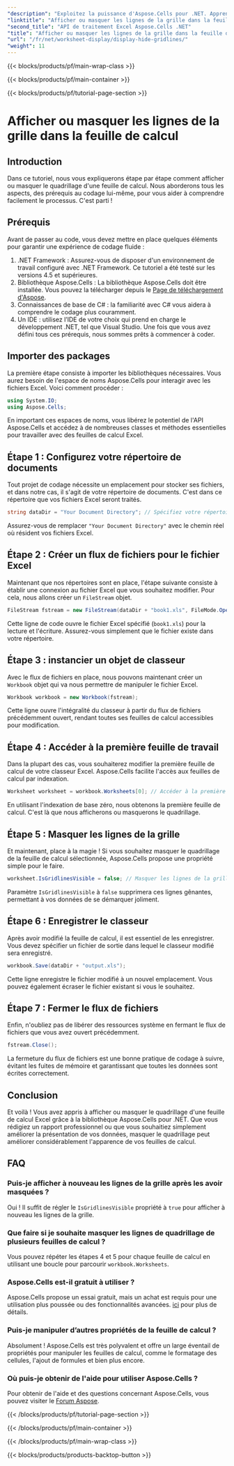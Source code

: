 ```yaml
---
"description": "Exploitez la puissance d'Aspose.Cells pour .NET. Apprenez à masquer le quadrillage dans les feuilles de calcul Excel pour rendre vos données plus attrayantes."
"linktitle": "Afficher ou masquer les lignes de la grille dans la feuille de calcul"
"second_title": "API de traitement Excel Aspose.Cells .NET"
"title": "Afficher ou masquer les lignes de la grille dans la feuille de calcul"
"url": "/fr/net/worksheet-display/display-hide-gridlines/"
"weight": 11
---
```


{{< blocks/products/pf/main-wrap-class >}}

{{< blocks/products/pf/main-container >}}

{{< blocks/products/pf/tutorial-page-section >}}

# Afficher ou masquer les lignes de la grille dans la feuille de calcul

## Introduction
Dans ce tutoriel, nous vous expliquerons étape par étape comment afficher ou masquer le quadrillage d'une feuille de calcul. Nous aborderons tous les aspects, des prérequis au codage lui-même, pour vous aider à comprendre facilement le processus. C'est parti !
## Prérequis
Avant de passer au code, vous devez mettre en place quelques éléments pour garantir une expérience de codage fluide :
1. .NET Framework : Assurez-vous de disposer d'un environnement de travail configuré avec .NET Framework. Ce tutoriel a été testé sur les versions 4.5 et supérieures.
2. Bibliothèque Aspose.Cells : La bibliothèque Aspose.Cells doit être installée. Vous pouvez la télécharger depuis le [Page de téléchargement d'Aspose](https://releases.aspose.com/cells/net/).
3. Connaissances de base de C# : la familiarité avec C# vous aidera à comprendre le codage plus couramment.
4. Un IDE : utilisez l’IDE de votre choix qui prend en charge le développement .NET, tel que Visual Studio.
Une fois que vous avez défini tous ces prérequis, nous sommes prêts à commencer à coder.
## Importer des packages
La première étape consiste à importer les bibliothèques nécessaires. Vous aurez besoin de l'espace de noms Aspose.Cells pour interagir avec les fichiers Excel. Voici comment procéder :
```csharp
using System.IO;
using Aspose.Cells;
```
En important ces espaces de noms, vous libérez le potentiel de l'API Aspose.Cells et accédez à de nombreuses classes et méthodes essentielles pour travailler avec des feuilles de calcul Excel.
## Étape 1 : Configurez votre répertoire de documents
Tout projet de codage nécessite un emplacement pour stocker ses fichiers, et dans notre cas, il s'agit de votre répertoire de documents. C'est dans ce répertoire que vos fichiers Excel seront traités.
```csharp
string dataDir = "Your Document Directory"; // Spécifiez votre répertoire ici
```
Assurez-vous de remplacer `"Your Document Directory"` avec le chemin réel où résident vos fichiers Excel.
## Étape 2 : Créer un flux de fichiers pour le fichier Excel
Maintenant que nos répertoires sont en place, l'étape suivante consiste à établir une connexion au fichier Excel que vous souhaitez modifier. Pour cela, nous allons créer un `FileStream` objet.
```csharp
FileStream fstream = new FileStream(dataDir + "book1.xls", FileMode.Open);
```
Cette ligne de code ouvre le fichier Excel spécifié (`book1.xls`) pour la lecture et l'écriture. Assurez-vous simplement que le fichier existe dans votre répertoire.
## Étape 3 : instancier un objet de classeur
Avec le flux de fichiers en place, nous pouvons maintenant créer un `Workbook` objet qui va nous permettre de manipuler le fichier Excel.
```csharp
Workbook workbook = new Workbook(fstream);
```
Cette ligne ouvre l'intégralité du classeur à partir du flux de fichiers précédemment ouvert, rendant toutes ses feuilles de calcul accessibles pour modification.
## Étape 4 : Accéder à la première feuille de travail
Dans la plupart des cas, vous souhaiterez modifier la première feuille de calcul de votre classeur Excel. Aspose.Cells facilite l'accès aux feuilles de calcul par indexation.
```csharp
Worksheet worksheet = workbook.Worksheets[0]; // Accéder à la première feuille de calcul
```
En utilisant l'indexation de base zéro, nous obtenons la première feuille de calcul. C'est là que nous afficherons ou masquerons le quadrillage.
## Étape 5 : Masquer les lignes de la grille
Et maintenant, place à la magie ! Si vous souhaitez masquer le quadrillage de la feuille de calcul sélectionnée, Aspose.Cells propose une propriété simple pour le faire.
```csharp
worksheet.IsGridlinesVisible = false; // Masquer les lignes de la grille
```
Paramètre `IsGridlinesVisible` à `false` supprimera ces lignes gênantes, permettant à vos données de se démarquer joliment.
## Étape 6 : Enregistrer le classeur
Après avoir modifié la feuille de calcul, il est essentiel de les enregistrer. Vous devez spécifier un fichier de sortie dans lequel le classeur modifié sera enregistré.
```csharp
workbook.Save(dataDir + "output.xls");
```
Cette ligne enregistre le fichier modifié à un nouvel emplacement. Vous pouvez également écraser le fichier existant si vous le souhaitez.
## Étape 7 : Fermer le flux de fichiers
Enfin, n'oubliez pas de libérer des ressources système en fermant le flux de fichiers que vous avez ouvert précédemment.
```csharp
fstream.Close();
```
La fermeture du flux de fichiers est une bonne pratique de codage à suivre, évitant les fuites de mémoire et garantissant que toutes les données sont écrites correctement.
## Conclusion
Et voilà ! Vous avez appris à afficher ou masquer le quadrillage d'une feuille de calcul Excel grâce à la bibliothèque Aspose.Cells pour .NET. Que vous rédigiez un rapport professionnel ou que vous souhaitiez simplement améliorer la présentation de vos données, masquer le quadrillage peut améliorer considérablement l'apparence de vos feuilles de calcul. 
## FAQ
### Puis-je afficher à nouveau les lignes de la grille après les avoir masquées ?
Oui ! Il suffit de régler le `IsGridlinesVisible` propriété à `true` pour afficher à nouveau les lignes de la grille.
### Que faire si je souhaite masquer les lignes de quadrillage de plusieurs feuilles de calcul ?
Vous pouvez répéter les étapes 4 et 5 pour chaque feuille de calcul en utilisant une boucle pour parcourir `workbook.Worksheets`.
### Aspose.Cells est-il gratuit à utiliser ?
Aspose.Cells propose un essai gratuit, mais un achat est requis pour une utilisation plus poussée ou des fonctionnalités avancées. [ici](https://purchase.aspose.com/buy) pour plus de détails.
### Puis-je manipuler d’autres propriétés de la feuille de calcul ?
Absolument ! Aspose.Cells est très polyvalent et offre un large éventail de propriétés pour manipuler les feuilles de calcul, comme le formatage des cellules, l'ajout de formules et bien plus encore.
### Où puis-je obtenir de l'aide pour utiliser Aspose.Cells ?
Pour obtenir de l'aide et des questions concernant Aspose.Cells, vous pouvez visiter le [Forum Aspose](https://forum.aspose.com/c/cells/9).


{{< /blocks/products/pf/tutorial-page-section >}}

{{< /blocks/products/pf/main-container >}}

{{< /blocks/products/pf/main-wrap-class >}}

{{< blocks/products/products-backtop-button >}}